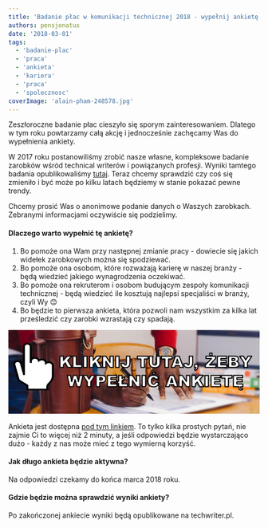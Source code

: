 ```yaml
---
title: 'Badanie płac w komunikacji technicznej 2018 - wypełnij ankietę!'
authors: pensjonatus
date: '2018-03-01'
tags:
  - 'badanie-plac'
  - 'praca'
  - 'ankieta'
  - 'kariera'
  - 'praca'
  - 'spolecznosc'
coverImage: 'alain-pham-248578.jpg'
---
```


Zeszłoroczne badanie płac cieszyło się sporym zainteresowaniem. Dlatego w tym
roku powtarzamy całą akcję i jednocześnie zachęcamy Was do wypełnienia ankiety.

<!--truncate-->

W 2017 roku postanowiliśmy zrobić nasze własne, kompleksowe badanie zarobków
wśród technical writerów i powiązanych profesji. Wyniki tamtego badania
opublikowaliśmy
[tutaj](http://techwriter.pl/wyniki-badania-plac-w-komunikacji-technicznej/).
Teraz chcemy sprawdzić czy coś się zmieniło i być może po kilku latach będziemy
w stanie pokazać pewne trendy.

Chcemy prosić Was o anonimowe podanie danych o Waszych zarobkach. Zebranymi
informacjami oczywiście się podzielimy.

#### Dlaczego warto wypełnić tę ankietę?

1. Bo pomoże ona Wam przy następnej zmianie pracy - dowiecie się jakich widełek
   zarobkowych można się spodziewać.
2. Bo pomoże ona osobom, które rozważają karierę w naszej branży - będą wiedzieć
   jakiego wynagrodzenia oczekiwać.
3. Bo pomoże ona rekruterom i osobom budującym zespoły komunikacji technicznej -
   będą wiedzieć ile kosztują najlepsi specjaliści w branży, czyli Wy 😊
4. Bo będzie to pierwsza ankieta, która pozwoli nam wszystkim za kilka lat
   prześledzić czy zarobki wzrastają czy spadają.

[![](images/wypelnij-ankiete-link-1.jpg)](https://docs.google.com/forms/d/1PHQneGyEOXiO9-CNtJ4TLel4mz60rLu00YccMSsmx6E/)

Ankieta jest dostępna
[pod tym linkiem](https://docs.google.com/forms/d/1PHQneGyEOXiO9-CNtJ4TLel4mz60rLu00YccMSsmx6E/).
To tylko kilka prostych pytań, nie zajmie Ci to więcej niż 2 minuty, a jeśli
odpowiedzi będzie wystarczająco dużo - każdy z nas może mieć z tego wymierną
korzyść.

#### Jak długo ankieta będzie aktywna?

Na odpowiedzi czekamy do końca marca 2018 roku.

#### Gdzie będzie można sprawdzić wyniki ankiety?

Po zakończonej ankiecie wyniki będą opublikowane na techwriter.pl.
